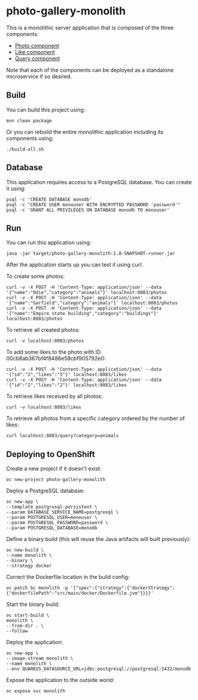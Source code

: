 # photo-gallery-monolith

This is a monolithic server application that is composed of the three components:

* [Photo component](/noseka1/photo-gallery-photo)
* [Like component](/noseka1/photo-gallery-like)
* [Query component](/noseka1/photo-gallery-query)

Note that each of the components can be deployed as a standalone microservice if so desired.

## Build

You can build this project using:

```
mvn clean package
```

Or you can rebuild the entire monolithic application including its components using:

```
./build-all.sh
```

## Database

This application requires access to a PostgreSQL database. You can create it using:

```
psql -c 'CREATE DATABASE monodb'
psql -c "CREATE USER monouser WITH ENCRYPTED PASSWORD 'password'"
psql -c 'GRANT ALL PRIVILEGES ON DATABASE monodb TO monouser'
```

## Run

You can run this application using:

```
java -jar target/photo-gallery-monolith-1.0-SNAPSHOT-runner.jar
```

After the application starts up you can test it using curl.

To create some photos:

```
curl -v -X POST -H 'Content-Type: application/json' --data '{"name":"Odie","category":"animals"}' localhost:8083/photos
curl -v -X POST -H 'Content-Type: application/json' --data '{"name":"Garfield","category":"animals"}' localhost:8083/photos
curl -v -X POST -H 'Content-Type: application/json' --data '{"name":"Empire state building","category":"buildings"}' localhost:8083/photos
```

To retrieve all created photos:

```
curl -v localhost:8083/photos
```

To add some likes to the photo with ID 00cb8ab367bf4f8486e58cbf905792e0:

```
curl -v -X POST -H 'Content-Type: application/json' --data '{"id":"2","likes":"5"}' localhost:8083/likes
curl -v -X POST -H 'Content-Type: application/json' --data '{"id":"2","likes":"2"}' localhost:8083/likes
```

To retrieve likes received by all photos:

```
curl -v localhost:8083/likes
```

To retrieve all photos from a specific category ordered by the number of likes:

```
curl localhost:8083/query?category=animals
```

## Deploying to OpenShift

Create a new project if it doesn't exist:

```
oc new-project photo-gallery-monolith
```

Deploy a PostgreSQL database:

```
oc new-app \
--template postgresql-persistent \
--param DATABASE_SERVICE_NAME=postgresql \
--param POSTGRESQL_USER=monouser \
--param POSTGRESQL_PASSWORD=password \
--param POSTGRESQL_DATABASE=monodb
```

Define a binary build (this will reuse the Java artifacts will built previously):

```
oc new-build \
--name monolith \
--binary \
--strategy docker
```

Correct the Dockerfile location in the build config:

```
oc patch bc monolith -p '{"spec":{"strategy":{"dockerStrategy":{"dockerfilePath":"src/main/docker/Dockerfile.jvm"}}}}'
```

Start the binary build:

```
oc start-build \
monolith \
--from-dir . \
--follow
```

Deploy the application:

```
oc new-app \
--image-stream monolith \
--name monolith \
--env QUARKUS_DATASOURCE_URL=jdbc:postgresql://postgresql:5432/monodb
```

Expose the application to the outside world:

```
oc expose svc monolith
```
